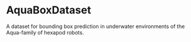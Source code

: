# AquaBoxDataset
A dataset for bounding box prediction in underwater environments of the Aqua-family of hexapod robots.

